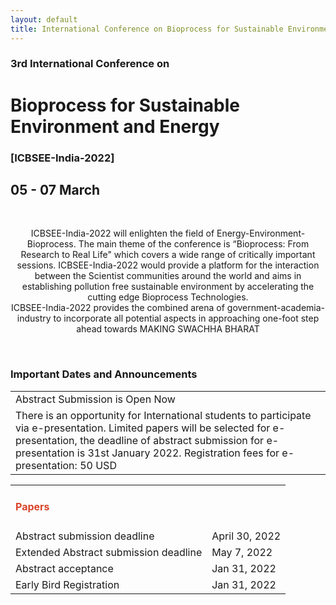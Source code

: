 ```yaml
---
layout: default
title: International Conference on Bioprocess for Sustainable Environment and Energy
---
```

### 3rd International Conference on
# Bioprocess for Sustainable Environment and Energy
### [ICBSEE-India-2022]
## 05 - 07 March
<br>
<p style="text-align:center;">ICBSEE-India-2022 will enlighten the field of Energy-Environment-Bioprocess. The main theme of the conference is “Bioprocess: From Research to Real Life" which covers a wide range of critically important sessions. ICBSEE-India-2022 would provide a platform for the interaction between the Scientist communities around the world and aims in establishing pollution free sustainable environment by accelerating the cutting edge Bioprocess Technologies.
<br>
ICBSEE-India-2022 provides the combined arena of government-academia-industry to incorporate all potential aspects in approaching one-foot step ahead towards MAKING SWACHHA BHARAT</p>
<br>

<h3>Important Dates and Announcements</h3>

<table class="dutab anot" rules=none>
    <tr class="mubx">
        <td>Abstract Submission is Open Now</td>
    </tr>
    <tr class="mubx">
        <td>There is an opportunity for International students to participate via e-presentation. Limited papers will be selected for e-presentation, the deadline of abstract submission for e-presentation is 31st January 2022. Registration fees for e-presentation: 50 USD</td>
    </tr>
</table>

<table class="dutab" rules=none>
    <tr class="mubx">
        <td><h4><span style="color:#DB442A">Papers</span></h4></td>
        <td> </td>
    </tr>
    <tr class="mubx">
        <td>Abstract submission deadline</td>
        <td> April 30, 2022 </td>
    </tr>
    <tr class="mubx">
        <td>Extended Abstract submission deadline</td>
        <td> May 7, 2022 </td>
    </tr>
    <tr class="mubx">
        <td>Abstract acceptance</td>
        <td> Jan 31, 2022 </td>
    </tr>
    <tr class="mubx">
        <td>Early Bird Registration</td>
        <td> Jan 31, 2022 </td>
    </tr>
</table>


<br>

<br>
